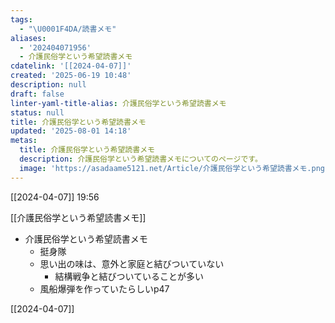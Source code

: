```yaml
---
tags:
  - "\U0001F4DA/読書メモ"
aliases:
  - '202404071956'
  - 介護民俗学という希望読書メモ
cdatelink: '[[2024-04-07]]'
created: '2025-06-19 10:48'
description: null
draft: false
linter-yaml-title-alias: 介護民俗学という希望読書メモ
status: null
title: 介護民俗学という希望読書メモ
updated: '2025-08-01 14:18'
metas:
  title: 介護民俗学という希望読書メモ
  description: 介護民俗学という希望読書メモについてのページです。
  image: 'https://asadaame5121.net/Article/介護民俗学という希望読書メモ.png'
---
```

[[2024-04-07]] 19:56

[[介護民俗学という希望読書メモ]]
 - 介護民俗学という希望読書メモ　
	- 挺身隊
	- 思い出の味は、意外と家庭と結びついていない
		- 結構戦争と結びついていることが多い
	- 風船爆弾を作っていたらしいp47
	
[[2024-04-07]]
